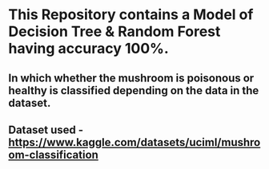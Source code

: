 # This Repository contains a Model of Decision Tree & Random Forest having accuracy 100%.

## In which whether the mushroom is poisonous or healthy is classified depending on the data in the dataset.
## Dataset used - https://www.kaggle.com/datasets/uciml/mushroom-classification
